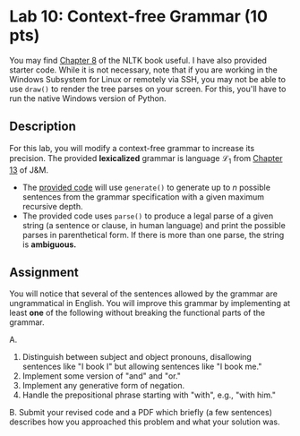 # Lab 10: Context-free Grammar (10 pts)

You may find [Chapter 8](https://www.nltk.org/book/ch08.html) of the NLTK book useful.  I have also provided starter code.  While it is not necessary, note that if you are working in the Windows Subsystem for Linux or remotely via SSH, you may not be able to use `draw()` to render the tree parses on your screen.  For this, you'll have to run the native Windows version of Python. 

## Description

For this lab, you will modify a context-free grammar to increase its precision.  The provided **lexicalized** grammar is language $\mathscr{L}_1$ from [Chapter 13](https://web.stanford.edu/~jurafsky/slp3/13.pdf) of J&M.  

* The [provided code](https://github.com/acgrissom/courses/blob/master/2021-compling/labs/code/lab6.py) will use `generate()` to generate up to $n$ possible sentences from the grammar specification with a given maximum recursive depth. 
* The provided code uses `parse()` to produce a legal parse of a given string (a sentence or clause, in human language) and print the possible parses in parenthetical form.  If there is more than one parse, the string is **ambiguous.** 

## Assignment

You will notice that several of the sentences allowed by the grammar are ungrammatical in English.  You will improve this grammar by implementing at least **one** of the following without breaking the functional parts of the grammar.

A.

1. Distinguish between subject and object pronouns, disallowing sentences like "I book I" but allowing sentences like "I book me."
2. Implement some version of "and" and "or."
3. Implement any generative form of negation.
4. Handle the prepositional phrase starting with "with", e.g., "with him."

B.  Submit your revised code and a PDF which briefly (a few sentences) describes how you approached this problem and what your solution was.  
